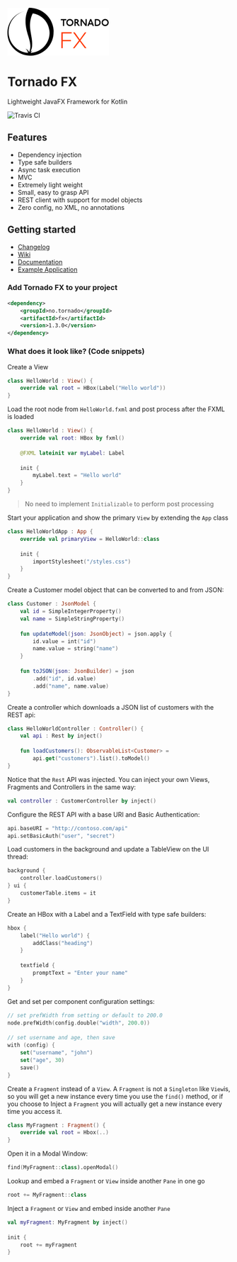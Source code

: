 ![Tornado FX Logo](graphics/tornado-fx-logo.png?raw=true "Tornado FX")
# Tornado FX

Lightweight JavaFX Framework for Kotlin

![Travis CI](https://travis-ci.org/edvin/tornadofx.svg?branch=master "Build status")

## Features

- Dependency injection
- Type safe builders
- Async task execution
- MVC
- Extremely light weight
- Small, easy to grasp API
- REST client with support for model objects
- Zero config, no XML, no annotations

## Getting started

- [Changelog](CHANGELOG.md)
- [Wiki](https://github.com/edvin/tornadofx/wiki)
- [Documentation](https://github.com/edvin/tornadofx/wiki/Documentation) 
- [Example Application](https://github.com/edvin/tornadofx-samples) 

### Add Tornado FX to your project

```xml
<dependency>
	<groupId>no.tornado</groupId>
	<artifactId>fx</artifactId>
	<version>1.3.0</version>
</dependency>
```

### What does it look like? (Code snippets)

Create a View

```kotlin
class HelloWorld : View() {
	override val root = HBox(Label("Hello world")) 
}
```
    
Load the root node from `HelloWorld.fxml` and post process after the FXML is loaded
  
```kotlin
class HelloWorld : View() {
	override val root: HBox by fxml()
	
	@FXML lateinit var myLabel: Label
	
	init {
		myLabel.text = "Hello world"
	}
}
```
> No need to implement `Initializable` to perform post processing

Start your application and show the primary `View` by extending the `App` class
    
```kotlin
class HelloWorldApp : App {
	override val primaryView = HelloWorld::class

	init {
		importStylesheet("/styles.css")
	}
}
```

Create a Customer model object that can be converted to and from JSON:
    
```kotlin
class Customer : JsonModel {
	val id = SimpleIntegerProperty()
	val name = SimpleStringProperty()
	
	fun updateModel(json: JsonObject) = json.apply {
		id.value = int("id")
		name.value = string("name")
	}

	fun toJSON(json: JsonBuilder) = json
		.add("id", id.value)
		.add("name", name.value)		
}
```
    
Create a controller which downloads a JSON list of customers with the REST api:

```kotlin
class HelloWorldController : Controller() {
	val api : Rest by inject()
	
	fun loadCustomers(): ObservableList<Customer> = 
		api.get("customers").list().toModel() 
}
```
Notice that the `Rest` API was injected. You can inject your own Views, Fragments and Controllers
in the same way:

```kotlin
val controller : CustomerController by inject()
```
	
Configure the REST API with a base URI and Basic Authentication:
	
```kotlin
api.baseURI = "http://contoso.com/api"
api.setBasicAuth("user", "secret")
```
	
Load customers in the background and update a TableView on the UI thread:

```kotlin
background {
	controller.loadCustomers()
} ui {
	customerTable.items = it
}
```

Create an HBox with a Label and a TextField with type safe builders:

```kotlin
hbox {
	label("Hello world") {
		addClass("heading")
	}
	
	textfield {
		promptText = "Enter your name"
	}
}
```
	
Get and set per component configuration settings:
	
```kotlin
// set prefWidth from setting or default to 200.0
node.prefWidth(config.double("width", 200.0))

// set username and age, then save
with (config) {
	set("username", "john")
	set("age", 30)
	save()
}
```
	
Create a `Fragment` instead of a `View`. A `Fragment` is not a `Singleton` like `View`is, so you will
get a new instance every time you use the `find()` method, or if you choose to Inject a `Fragment` you 
will actually get a new instance every time you access it.
 	
```kotlin
class MyFragment : Fragment() {
	override val root = Hbox(..)
}
```
 	
Open it in a Modal Window:
 		 	 	
```kotlin
find(MyFragment::class).openModal()
``` 
	 	
Lookup and embed a `Fragment` or `View` inside another `Pane` in one go
  	 	
```kotlin
root += MyFragment::class
```

Inject a `Fragment` or `View` and embed inside another `Pane`
  	 
```kotlin
val myFragment: MyFragment by inject()
 
init {
	root += myFragment
}
```